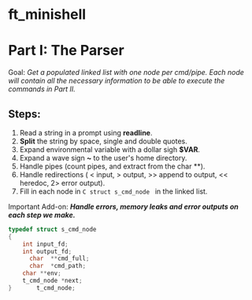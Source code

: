 # ft_minishell

# Part I: The Parser

Goal: *Get a populated linked list with one node per cmd/pipe. Each node will contain all the necessary information to be able to execute the commands in Part II.*

## Steps: 
1. Read a string in a prompt using **readline**.
2. **Split** the string by space, single and double quotes.
3. Expand environmental variable with a dollar sigh **$VAR**.
4. Expand a wave sign **~** to the user's home directory.
5. Handle pipes (count pipes, and extract from the char **).
6. Handle redirections ( < input, > output, >> append to output, << heredoc, 2> error output).
7. Fill in each node in ```C struct s_cmd_node ``` in the linked list.

Important Add-on: ***Handle errors, memory leaks and error outputs on each step we make.***

```C
typedef struct s_cmd_node
{
    int input_fd;
    int output_fd;
	  char	**cmd_full;
	  char	*cmd_path;
    char **env;
    t_cmd_node *next;
}		t_cmd_node;
```
